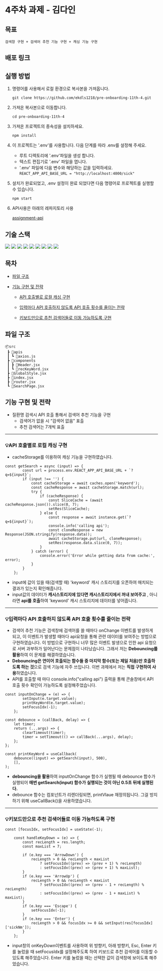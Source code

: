 # 4주차 과제 - 김다인
## 목표
    검색창 구현 + 검색어 추천 기능 구현 + 캐싱 기능 구현

## 배포 링크

## 실행 방법
1. 명령어를 사용해서 로컬 환경으로 복사본을 가져옵니다.
   
    `git clone https://github.com/ekdls1218/pre-onboarding-11th-4.git`

3. 가져온 복사본으로 이동합니다.
    
    `cd pre-onboarding-11th-4`

4. 가져온 프로젝트의 종속성을 설치하세요.

    `npm install`
   
5. 이 프로젝트는 '.env'를 사용합니다. 다음 단계를 따라 .env를 설정해 주세요.

    -  루트 디렉토리에 '.env'파일을 생성 합니다.
    -  텍스트 편집기로 '.env' 파일을 엽니다.
    -  '.env' 파일에 다음 변수와 해당하는 값을 입력하세요.
       `REACT_APP_API_BASE_URL = "http://localhost:4000/sick"`

6. 설치가 완료되었고, .env 설정이 완료 되었다면 다음 명령어로 프로젝트를 실행할 수 있습니다.
    
    `npm start`

7. API사용은 아래의 레파지토리 사용

   [assignment-api](https://github.com/walking-sunset/assignment-api)

## 기술 스택
<img src="https://img.shields.io/badge/React-61DAFB?style=flat-square&logo=React&logoColor=black"/> <img src="https://img.shields.io/badge/Javascript-F7DF1E?style=flat-square&logo=javascript&logoColor=black"/> <img src="https://img.shields.io/badge/styled components-DB7093?style=flat-square&logo=styled-components&logoColor=white"/> <img src="https://img.shields.io/badge/Axios-5A29E4?style=flat-square&logo=axios&logoColor=white"/> <img src="https://img.shields.io/badge/React Router-CA4245?style=flat-square&logo=reactrouter&logoColor=white"/> <img src="https://img.shields.io/badge/ESLint-4B32C3?style=flat-square&logo=eslint&logoColor=white"/> <img src="https://img.shields.io/badge/Prettier-F7B93E?style=flat-square&logo=prettier&logoColor=black"/> <img src="https://img.shields.io/badge/Husky-red?style=flat-square&logo=&logoColor=black"/> <img src="https://img.shields.io/badge/Netlify-00C7B7?style=flat-square&logo=&logoColor=black"/>

## 목차
- [파일 구조](#파일-구조)
  
- [기능 구현 및 전략](#기능-구현-및-전략)
  
   - [API 호출별로 로컬 캐싱 구현](#💡api-호출별로-로컬-캐싱-구현)
     
   - [입력마다 API 호출하지 않도록 API 호출 횟수를 줄이는 전략](#💡입력마다-api-호출하지-않도록-api-호출-횟수를-줄이는-전략)
     
   - [키보드만으로 추천 검색어들로 이동 가능하도록 구현](#💡키보드만으로-추천-검색어들로-이동-가능하도록-구현)

## 파일 구조
```
📦src
 ┣ 📂apis
 ┃ ┗ 📜axios.js
 ┣ 📂components
 ┃ ┣ 📜Header.jsx
 ┃ ┗ 📜recKeyWord.jsx
 ┣ 📜GlobalStyle.jsx
 ┣ 📜index.jsx
 ┣ 📜router.jsx
 ┗ 📜SearchPage.jsx
```

## 기능 구현 및 전략
- 질환명 검색시 API 호출 통해서 검색어 추천 기능을 구현
  - 검색어가 없을 시 “검색어 없음” 표출
  - 추천 검색어는 7개씩 표출

---

### 💡API 호출별로 로컬 캐싱 구현
- cacheStorage를 이용하여 캐싱 기능을 구현하였습니다.
```
const getSearch = async (input) => {
		const url = process.env.REACT_APP_API_BASE_URL + `?q=${input}`;
		if (input !== '') {
			const cacheStorage = await caches.open('keyword');
			const cacheResponse = await cacheStorage.match(url);
			try {
				if (cacheResponse) {
					const SliceCache = (await cacheResponse.json()).slice(0, 7);
					setRes(SliceCache);
				} else {
					const response = await instance.get(`?q=${input}`);
					console.info('calling api');
					const cloneResponse = new Response(JSON.stringify(response.data));
					await cacheStorage.put(url, cloneResponse);
					setRes(response.data.slice(0, 7));
				}
			} catch (error) {
				console.error('Error while getting data from cache:', error);
			}
		}
	};
   ```
- input에 값이 있을 때(검색할 때) 'keyword' 캐시 스토리지를 오픈하여 매치되는 결과가 있는지 확인해줍니다.
- input값의 데이터가 **캐시스토리지에 있다면 캐시스토리지에서 꺼내 보여주고** , 아니라면 **api를 호출**하여 'keyword' 캐시 스토리지에 데이터를 넣어줍니다.

---

### 💡입력마다 API 호출하지 않도록 API 호출 횟수를 줄이는 전략 
- 검색어 추천 기능은 검색창에 검색어를 쓸 때마다 onChange 이벤트를 발생하게 되고, 이 이벤트가 발생할 때마다 api요청을 통해 관련 데이터를 보여주는 방법으로 구현하였습니다. 이 방법으로 구현하니 너무 많은 이벤트 발생으로 인한 api 요청으로 서버 과부하가 일어난다는 문제점이 나타났습니다. 그래서 저는 **Debouncing를 활용**하여 이 문제를 해결하였습니다.
- **Debouncing은 연이어 호출되는 함수들 중 마지막 함수(또는 제일 처음)만 호출하도록 하는 것**으로 검색 기능에 자주 쓰입니다. 이번 과제에서 저는 **직접 구현하여 사용**하였습니다.
- API를 호출할 때 마다 console.info("calling api") 출력을 통해 콘솔창에서 API 호출 횟수 확인이 가능하도록 설정해주었습니다.
```
const inputOnChange = (e) => {
		setInput(e.target.value);
		printKeyWord(e.target.value);
		setFocusIdx(-1);
	};
```
```
const debounce = (callBack, delay) => {
	let timer;
	return (...args) => {
		clearTimeout(timer);
		timer = setTimeout(() => callBack(...args), delay);
	};
};
```
```
const printKeyWord = useCallback(
    debounce((input) => getSearch(input), 500),
    [],
);
```
- **debouncing을 활용**하여 inputOnChange 함수가 실행될 때 debounce 함수가 실행되어 **매번 getSearch(input) 함수가 실행되는 것이 아닌 0.5초 뒤에 실행된다.**
- debounce 함수는 컴포넌트가 리렌더링되면, printVlaue 재정의됩니다. 그걸 방지하기 위해 useCallBack()을 사용하였습니다. 

---

### 💡키보드만으로 추천 검색어들로 이동 가능하도록 구현
```
const [focusIdx, setFocusIdx] = useState(-1);

	const handleKeyDown = (e) => {
		const recLength = res.length;
		const maxList = 7;

		if (e.key === 'ArrowDown') {
			recLength > 0 && recLength < maxList
				? setFocusIdx((prev) => (prev + 1) % recLength)
				: setFocusIdx((prev) => (prev + 1) % maxList);
		}
		if (e.key === 'ArrowUp') {
			recLength > 0 && recLength < maxList
				? setFocusIdx((prev) => (prev - 1 + recLength) % recLength)
				: setFocusIdx((prev) => (prev - 1 + maxList) % maxList);
		}
		if (e.key === 'Escape') {
			setFocusIdx(-1);
		}
		if (e.key === 'Enter') {
			recLength > 0 && focusIdx >= 0 && setInput(res[focusIdx]['sickNm']);
		}
	};
```
- input창의 onKeyDown이벤트를 사용하여 위 방향키, 아래 방향키, Esc, Enter 키를 눌렀을 때 setFocusIdx를 설정해주도록 하여 키보드로 추천 검색어를 이동할 수 있도록 해주었습니다. Enter 키를 눌렀을 때는 선택한 값이 검색창에 보이도록 해주었습니다.
